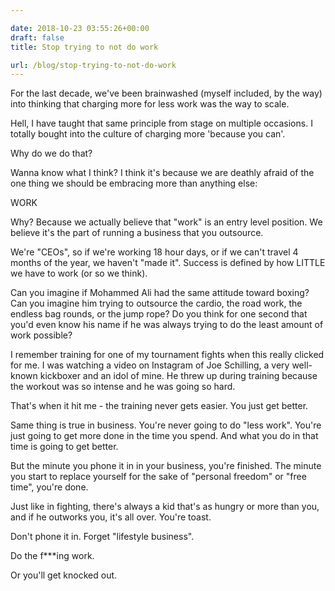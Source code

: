```yaml
---

date: 2018-10-23 03:55:26+00:00
draft: false
title: Stop trying to not do work

url: /blog/stop-trying-to-not-do-work
---
```


For the last decade, we've been brainwashed (myself included, by the way) into thinking that charging more for less work was the way to scale.

Hell, I have taught that same principle from stage on multiple occasions. I totally bought into the culture of charging more 'because you can'.

Why do we do that?

Wanna know what I think? I think it's because we are deathly afraid of the one thing we should be embracing more than anything else:

WORK

Why? Because we actually believe that "work" is an entry level position. We believe it's the part of running a business that you outsource.

We're "CEOs", so if we're working 18 hour days, or if we can't travel 4 months of the year, we haven't "made it". Success is defined by how LITTLE we have to work (or so we think).

Can you imagine if Mohammed Ali had the same attitude toward boxing? Can you imagine him trying to outsource the cardio, the road work, the endless bag rounds, or the jump rope? Do you think for one second that you'd even know his name if he was always trying to do the least amount of work possible?

I remember training for one of my tournament fights when this really clicked for me. I was watching a video on Instagram of Joe Schilling, a very well-known kickboxer and an idol of mine. He threw up during training because the workout was so intense and he was going so hard.

That's when it hit me - the training never gets easier. You just get better.

Same thing is true in business. You're never going to do "less work". You're just going to get more done in the time you spend. And what you do in that time is going to get better.

But the minute you phone it in in your business, you're finished. The minute you start to replace yourself for the sake of "personal freedom" or "free time", you're done.

Just like in fighting, there's always a kid that's as hungry or more than you, and if he outworks you, it's all over. You're toast.

Don't phone it in. Forget "lifestyle business".

Do the f***ing work.

Or you'll get knocked out.


 
   

